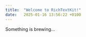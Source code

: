 ```yaml
---
title:  "Welcome to RichTextKit!"
date:   2025-01-16 13:56:22 +0100
---
```


Something is brewing...